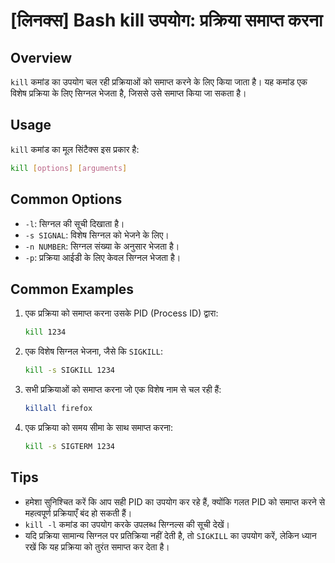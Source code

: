 # [लिनक्स] Bash kill उपयोग: प्रक्रिया समाप्त करना

## Overview
`kill` कमांड का उपयोग चल रही प्रक्रियाओं को समाप्त करने के लिए किया जाता है। यह कमांड एक विशेष प्रक्रिया के लिए सिग्नल भेजता है, जिससे उसे समाप्त किया जा सकता है।

## Usage
`kill` कमांड का मूल सिंटैक्स इस प्रकार है:

```bash
kill [options] [arguments]
```

## Common Options
- `-l`: सिग्नल की सूची दिखाता है।
- `-s SIGNAL`: विशेष सिग्नल को भेजने के लिए।
- `-n NUMBER`: सिग्नल संख्या के अनुसार भेजता है।
- `-p`: प्रक्रिया आईडी के लिए केवल सिग्नल भेजता है।

## Common Examples
1. एक प्रक्रिया को समाप्त करना उसके PID (Process ID) द्वारा:
   ```bash
   kill 1234
   ```

2. एक विशेष सिग्नल भेजना, जैसे कि `SIGKILL`:
   ```bash
   kill -s SIGKILL 1234
   ```

3. सभी प्रक्रियाओं को समाप्त करना जो एक विशेष नाम से चल रही हैं:
   ```bash
   killall firefox
   ```

4. एक प्रक्रिया को समय सीमा के साथ समाप्त करना:
   ```bash
   kill -s SIGTERM 1234
   ```

## Tips
- हमेशा सुनिश्चित करें कि आप सही PID का उपयोग कर रहे हैं, क्योंकि गलत PID को समाप्त करने से महत्वपूर्ण प्रक्रियाएँ बंद हो सकती हैं।
- `kill -l` कमांड का उपयोग करके उपलब्ध सिग्नल्स की सूची देखें।
- यदि प्रक्रिया सामान्य सिग्नल पर प्रतिक्रिया नहीं देती है, तो `SIGKILL` का उपयोग करें, लेकिन ध्यान रखें कि यह प्रक्रिया को तुरंत समाप्त कर देता है।